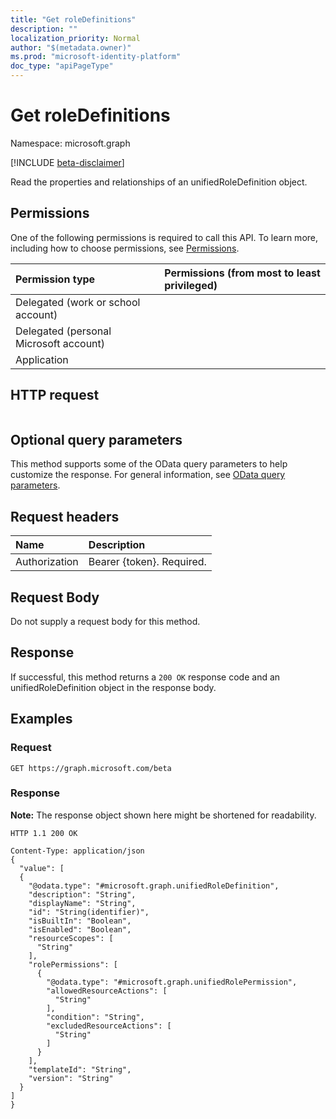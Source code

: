 ```yaml
---
title: "Get roleDefinitions"
description: ""
localization_priority: Normal
author: "$(metadata.owner)"
ms.prod: "microsoft-identity-platform"
doc_type: "apiPageType"
---
```


# Get roleDefinitions

Namespace: microsoft.graph

[!INCLUDE [beta-disclaimer](../../includes/beta-disclaimer.md)]

Read the properties and relationships of an unifiedRoleDefinition object.

## Permissions

One of the following permissions is required to call this API. To learn more, including how to choose permissions, see [Permissions](/graph/permissions-reference).

| Permission type                        | Permissions (from most to least privileged) |
| :------------------------------------- | :------------------------------------------ |
| Delegated (work or school account)     |                                             |
| Delegated (personal Microsoft account) |                                             |
| Application                            |                                             |

## HTTP request

<!-- {
  "blockType": "ignored"
}
-->

```http

```

## Optional query parameters

This method supports some of the OData query parameters to help customize the response. For general information, see [OData query parameters](/graph/query-parameters).

## Request headers

| Name          | Description               |
| :------------ | :------------------------ |
| Authorization | Bearer {token}. Required. |

## Request Body

<!-- Actions and Functions -->

<!-- CRUD Methods -->

Do not supply a request body for this method.

## Response

If successful, this method returns a `200 OK` response code and an unifiedRoleDefinition object in the response body.

## Examples

### Request

<!-- {
  "blockType": "request",
  "name": "get_roledefinitions"
}
-->

```http
GET https://graph.microsoft.com/beta

```

### Response

**Note:** The response object shown here might be shortened for readability.

<!-- {
  "blockType": "response",
  "truncated": true,
  "@odata.type": "$(this.ReturnTypeFullName)"
}
-->

```http
HTTP 1.1 200 OK

Content-Type: application/json
{
  "value": [
  {
    "@odata.type": "#microsoft.graph.unifiedRoleDefinition",
    "description": "String",
    "displayName": "String",
    "id": "String(identifier)",
    "isBuiltIn": "Boolean",
    "isEnabled": "Boolean",
    "resourceScopes": [
      "String"
    ],
    "rolePermissions": [
      {
        "@odata.type": "#microsoft.graph.unifiedRolePermission",
        "allowedResourceActions": [
          "String"
        ],
        "condition": "String",
        "excludedResourceActions": [
          "String"
        ]
      }
    ],
    "templateId": "String",
    "version": "String"
  }
]
}

```
